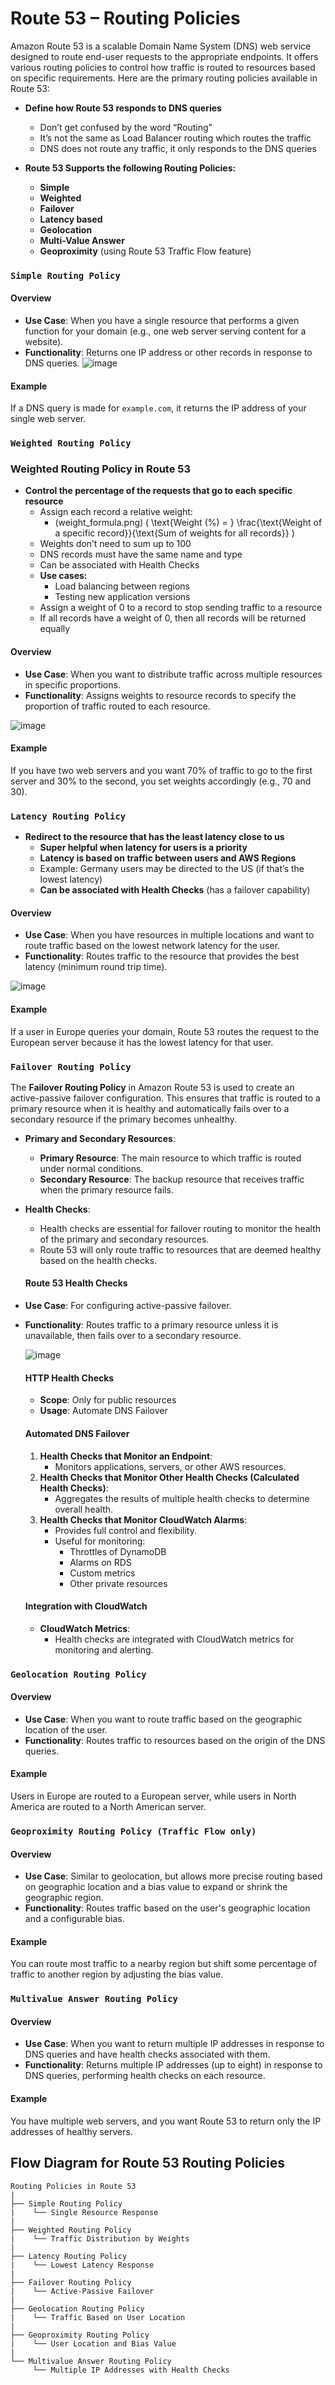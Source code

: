# Route 53 – Routing Policies

Amazon Route 53 is a scalable Domain Name System (DNS) web service designed to route end-user requests to the appropriate endpoints. It offers various routing policies to control how traffic is routed to resources based on specific requirements. Here are the primary routing policies available in Route 53:

- **Define how Route 53 responds to DNS queries**
  - Don’t get confused by the word “Routing”
  - It’s not the same as Load Balancer routing which routes the traffic
  - DNS does not route any traffic, it only responds to the DNS queries

- **Route 53 Supports the following Routing Policies:**
  - **Simple**
  - **Weighted**
  - **Failover**
  - **Latency based**
  - **Geolocation**
  - **Multi-Value Answer**
  - **Geoproximity** (using Route 53 Traffic Flow feature)

### `Simple Routing Policy`

#### Overview
- **Use Case**: When you have a single resource that performs a given function for your domain (e.g., one web server serving content for a website).
- **Functionality**: Returns one IP address or other records in response to DNS queries.
![image](https://github.com/user-attachments/assets/c3edebfd-a87a-4953-b4b7-3883ab213cde)

#### Example
If a DNS query is made for `example.com`, it returns the IP address of your single web server.


### `Weighted Routing Policy`

### Weighted Routing Policy in Route 53

- **Control the percentage of the requests that go to each specific resource**
  - Assign each record a relative weight:
    - (weight_formula.png) \( \text{Weight (%) = } \frac{\text{Weight of a specific record}}{\text{Sum of weights for all records}} \)
  - Weights don’t need to sum up to 100
  - DNS records must have the same name and type
  - Can be associated with Health Checks
  - **Use cases:**
    - Load balancing between regions
    - Testing new application versions
  - Assign a weight of 0 to a record to stop sending traffic to a resource
  - If all records have a weight of 0, then all records will be returned equally

#### Overview
- **Use Case**: When you want to distribute traffic across multiple resources in specific proportions.
- **Functionality**: Assigns weights to resource records to specify the proportion of traffic routed to each resource.

![image](https://github.com/user-attachments/assets/d7480210-8fa3-41de-818f-084bd42de1c0)

#### Example
If you have two web servers and you want 70% of traffic to go to the first server and 30% to the second, you set weights accordingly (e.g., 70 and 30).

### `Latency Routing Policy`

- **Redirect to the resource that has the least latency close to us**
  - **Super helpful when latency for users is a priority**
  - **Latency is based on traffic between users and AWS Regions**
  - Example: Germany users may be directed to the US (if that’s the lowest latency)
  - **Can be associated with Health Checks** (has a failover capability)
#### Overview
- **Use Case**: When you have resources in multiple locations and want to route traffic based on the lowest network latency for the user.
- **Functionality**: Routes traffic to the resource that provides the best latency (minimum round trip time).

![image](https://github.com/user-attachments/assets/a7e5d606-e965-407c-aa9f-88a3d79404db)

#### Example
If a user in Europe queries your domain, Route 53 routes the request to the European server because it has the lowest latency for that user.

### `Failover Routing Policy`  

The **Failover Routing Policy** in Amazon Route 53 is used to create an active-passive failover configuration. This ensures that traffic is routed to a primary resource when it is healthy and automatically fails over to a secondary resource if the primary becomes unhealthy.

- **Primary and Secondary Resources**:
  - **Primary Resource**: The main resource to which traffic is routed under normal conditions.
  - **Secondary Resource**: The backup resource that receives traffic when the primary resource fails.

- **Health Checks**:
  - Health checks are essential for failover routing to monitor the health of the primary and secondary resources.
  - Route 53 will only route traffic to resources that are deemed healthy based on the health checks.
  #### Route 53 Health Checks
- **Use Case**: For configuring active-passive failover.
- **Functionality**: Routes traffic to a primary resource unless it is unavailable, then fails over to a secondary resource.

    ![image](https://github.com/user-attachments/assets/ed29651d-05e3-4b1d-9cc4-52440dc3b5cf)
    
    #### HTTP Health Checks
    
    - **Scope**: Only for public resources
    - **Usage**: Automate DNS Failover
    
    #### Automated DNS Failover
    
    1. **Health Checks that Monitor an Endpoint**:
       - Monitors applications, servers, or other AWS resources.
    2. **Health Checks that Monitor Other Health Checks (Calculated Health Checks)**:
       - Aggregates the results of multiple health checks to determine overall health.
    3. **Health Checks that Monitor CloudWatch Alarms**:
       - Provides full control and flexibility.
       - Useful for monitoring:
         - Throttles of DynamoDB
         - Alarms on RDS
         - Custom metrics
         - Other private resources
    
    #### Integration with CloudWatch
    
    - **CloudWatch Metrics**:
      - Health checks are integrated with CloudWatch metrics for monitoring and alerting.


### `Geolocation Routing Policy`

#### Overview
- **Use Case**: When you want to route traffic based on the geographic location of the user.
- **Functionality**: Routes traffic to resources based on the origin of the DNS queries.

#### Example
Users in Europe are routed to a European server, while users in North America are routed to a North American server.

### `Geoproximity Routing Policy (Traffic Flow only)`

#### Overview
- **Use Case**: Similar to geolocation, but allows more precise routing based on geographic location and a bias value to expand or shrink the geographic region.
- **Functionality**: Routes traffic based on the user's geographic location and a configurable bias.

#### Example
You can route most traffic to a nearby region but shift some percentage of traffic to another region by adjusting the bias value.

### `Multivalue Answer Routing Policy`

#### Overview
- **Use Case**: When you want to return multiple IP addresses in response to DNS queries and have health checks associated with them.
- **Functionality**: Returns multiple IP addresses (up to eight) in response to DNS queries, performing health checks on each resource.

#### Example
You have multiple web servers, and you want Route 53 to return only the IP addresses of healthy servers.

## Flow Diagram for Route 53 Routing Policies

```plaintext
Routing Policies in Route 53
|
├── Simple Routing Policy
|    └── Single Resource Response
|
├── Weighted Routing Policy
|    └── Traffic Distribution by Weights
|
├── Latency Routing Policy
|    └── Lowest Latency Response
|
├── Failover Routing Policy
|    └── Active-Passive Failover
|
├── Geolocation Routing Policy
|    └── Traffic Based on User Location
|
├── Geoproximity Routing Policy
|    └── User Location and Bias Value
|
└── Multivalue Answer Routing Policy
     └── Multiple IP Addresses with Health Checks
```

